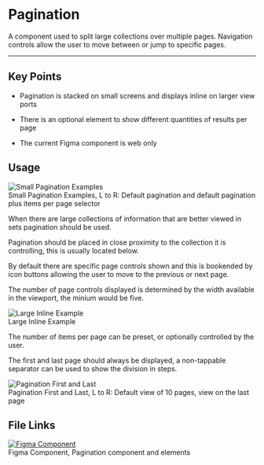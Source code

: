 
# Pagination

A component used to split large collections over multiple pages. Navigation controls allow the user to move between or jump to specific pages.

---

## Key Points

- Pagination is stacked on small screens and displays inline on larger view ports

- There is an optional element to show different quantities of results per page

- The current Figma component is web only

## Usage

  
![Small Pagination Examples](https://studio-assets.supernova.io/design-systems/16150/1e0249d7-36e6-478e-97b4-9bbedc463be1.png?Expires=1980201600&Policy=eyJTdGF0ZW1lbnQiOlt7IlJlc291cmNlIjoiaHR0cHM6Ly9zdHVkaW8tYXNzZXRzLnN1cGVybm92YS5pby9kZXNpZ24tc3lzdGVtcy8xNjE1MC8xZTAyNDlkNy0zNmU2LTQ3OGUtOTdiNC05YmJlZGM0NjNiZTEucG5nIiwiQ29uZGl0aW9uIjp7IkRhdGVMZXNzVGhhbiI6eyJBV1M6RXBvY2hUaW1lIjoxOTgwMjAxNjAwfX19XX0_&Signature=CWu3juAm7YpWtudOC1JCVk8O7x9B02O02fpJhtlpoR3qoproOzRQOHFS2CvxD8L6ybhmR1XN8a~L1Cibu0BUJPzwmWYofJF2Runjs64SS-0YhPplNPsUOY~v7RO0Yj5dE4i7WkvnRsXw7N1pe0mNYUSAMy4EWVgxT60aATjoVDNbHZEvgAATpnB1XXZBDDiEYmdNmGBKD0kdcYUzy5nLNslkqDzhibt8j7Gd9vQxn3R7V1JVeixZeZjtq8NOQCK-kwHYvIEghsjXyGA~urJWAygfHjL3HSjfRl9hbFFrbSp4f13xSYsHJg19thVBjggqdRZ-97JRoMHUVd~SWvtduA__&Key-Pair-Id=APKAJGK34LCCAUR7N6LA)  
Small Pagination Examples, L to R: Default pagination and default pagination plus items per page selector   
  


When there are large collections of information that are better viewed in sets pagination should be used. 

Pagination should be placed in close proximity to the collection it is controlling, this is usually located below.

By default there are specific page controls shown and this is bookended by icon buttons allowing the user to move to the previous or next page.

The number of page controls displayed is determined by the width available in the viewport, the minium would be five.

  
![Large Inline Example](https://studio-assets.supernova.io/design-systems/16150/69d0fe15-fdc2-4f92-9851-80a464765021.png?Expires=1980201600&Policy=eyJTdGF0ZW1lbnQiOlt7IlJlc291cmNlIjoiaHR0cHM6Ly9zdHVkaW8tYXNzZXRzLnN1cGVybm92YS5pby9kZXNpZ24tc3lzdGVtcy8xNjE1MC82OWQwZmUxNS1mZGMyLTRmOTItOTg1MS04MGE0NjQ3NjUwMjEucG5nIiwiQ29uZGl0aW9uIjp7IkRhdGVMZXNzVGhhbiI6eyJBV1M6RXBvY2hUaW1lIjoxOTgwMjAxNjAwfX19XX0_&Signature=eeBVjjo2qqUPNCQrwOuU~CMNILUM4olgxKJVo1laqK0c2fCsSSepY-vmSnuVNZlml99lW1w3fme-t-3w82ZeTsF0UtmuAI8Uq5sZniZjknV~5rhDhzsy63ulKoCf4JDIgPgJnYxUMEfZPfjRLXCODz1i3Lb3dFNgKWow1K-zL2u-UAVIYlhM3KcVYRqfS-w7I0GA5~N7g9qyNbYG3FqVqsQjdv~EXyvAz9CWsISVGjTpkLESHyHC6lY8fMlcHO~Z9iKvOpRuFjBIzngjXt8h0gHQaKUJsAKSZeBi6f8FP-sFlc1IVWCSWTwqkUNIDZvykGq9hdABW5YYYaPd0QKR4Q__&Key-Pair-Id=APKAJGK34LCCAUR7N6LA)  
Large Inline Example  


The number of items per page can be preset, or optionally controlled by the user.

The first and last page should always be displayed, a non-tappable separator can be used to show the division in steps.

  
![Pagination First and Last](https://studio-assets.supernova.io/design-systems/16150/9abd7d1a-e41c-42a5-8596-12e2265f0cf2.png?Expires=1980201600&Policy=eyJTdGF0ZW1lbnQiOlt7IlJlc291cmNlIjoiaHR0cHM6Ly9zdHVkaW8tYXNzZXRzLnN1cGVybm92YS5pby9kZXNpZ24tc3lzdGVtcy8xNjE1MC85YWJkN2QxYS1lNDFjLTQyYTUtODU5Ni0xMmUyMjY1ZjBjZjIucG5nIiwiQ29uZGl0aW9uIjp7IkRhdGVMZXNzVGhhbiI6eyJBV1M6RXBvY2hUaW1lIjoxOTgwMjAxNjAwfX19XX0_&Signature=EBzjaTorbVKl2obdPCU8Dsl4nkf~~Yha~xfCS70sxJxdgp-o~MhCioxvaEd6upN1qP0xMJiP1FWPieEFifljSh1GmZsXqqsNjLQA2q6ku400BGLss~5mJukHtbHUHXzDg2jyayz0laeiL9aNYDy9UtrUDTh506A2VHc9nZVMxfoKfNMUendwy6yPgh3RpyE1eOxpXf8udYaQz55G4FC3VBYSdx7Txr3jVVzbtC49ySIU-NH8NO-X3IENz6GZOnnZUlU8ZLzIi1thoopC5sEk0w71LXBhy11fJGiq5L3KyOxeJKph1kzmNnrEtY7Wg2TJ1XWDxtlzM8dBlsaGdBYmgg__&Key-Pair-Id=APKAJGK34LCCAUR7N6LA)  
Pagination First and Last, L to R: Default view of 10 pages, view on the last page  
  


## File Links

  
[![Figma Component](https://studio-assets.supernova.io/design-systems/16150/937213b2-f055-400a-a4d7-2c099e5d8abf.png?Expires=1980201600&Policy=eyJTdGF0ZW1lbnQiOlt7IlJlc291cmNlIjoiaHR0cHM6Ly9zdHVkaW8tYXNzZXRzLnN1cGVybm92YS5pby9kZXNpZ24tc3lzdGVtcy8xNjE1MC85MzcyMTNiMi1mMDU1LTQwMGEtYTRkNy0yYzA5OWU1ZDhhYmYucG5nIiwiQ29uZGl0aW9uIjp7IkRhdGVMZXNzVGhhbiI6eyJBV1M6RXBvY2hUaW1lIjoxOTgwMjAxNjAwfX19XX0_&Signature=Tl0WhUog7uo1IEHPYwa8dCa6SyiR~gclKMRtCFV4Z8ckD-jTxa-FKak5TrEXbvsuLkfe1OsczaD7sJravr1~JQXtd9xeI~bLtqvWIE2CiU5V~9ijGx0jZ1oWhksXHKLJodgSlxLpXaeZjx9UfnlmB~i0kbrwyC53KMawfWDvW0jKT7kXuBIzAMsslJ5xxaloiuvM-4ZK2B3sxrrgkX06AJBvBpnWAMK5XYKPXPXp4DsyF~9WyIABcjynY7T6KaKNGyn2BOjqzzcZuIVOZAqNVS7HrvlyLGVJfN~RbA4t-owQma9jCXPC6d5m8H7qfp8Z93qFLEWqCflkUV4yjwq8Og__&Key-Pair-Id=APKAJGK34LCCAUR7N6LA)](https://www.figma.com/file/RY0ZdRAwmFgnYaTG3IGA00/Pagination)  
Figma Component, Pagination component and elements  
  
